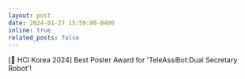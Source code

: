 ```yaml
---
layout: post
date: 2024-01-27 15:59:00-0400
inline: true
related_posts: false
---
```


[🎉 HCI Korea 2024] Best Poster Award for 'TeleAssiBot:Dual Secretary Robot'!
